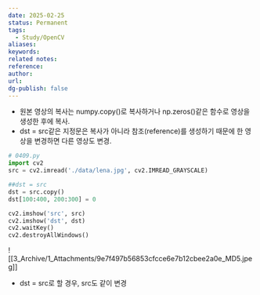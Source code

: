 ```yaml
---
date: 2025-02-25
status: Permanent
tags:
  - Study/OpenCV
aliases: 
keywords: 
related notes: 
reference: 
author: 
url: 
dg-publish: false
---
```

- 원본 영상의 복사는 numpy.copy()로 복사하거나 np.zeros()같은 함수로 영상을 생성한 후에 복사.
- dst = src같은 지정문은 복사가 아니라 참조(reference)를 생성하기 때문에 한 영상을 변경하면 다른 영상도 변경.
```python
# 0409.py
import cv2
src = cv2.imread('./data/lena.jpg', cv2.IMREAD_GRAYSCALE)

##dst = src
dst = src.copy()
dst[100:400, 200:300] = 0 

cv2.imshow('src', src)
cv2.imshow('dst', dst)
cv2.waitKey()
cv2.destroyAllWindows()
```
![[3_Archive/1_Attachments/9e7f497b56853cfcce6e7b12cbee2a0e_MD5.jpeg]]
- dst = src로 할 경우, src도 같이 변경

